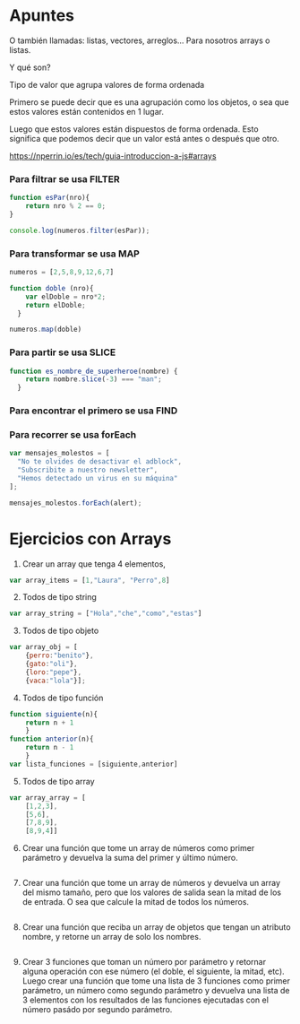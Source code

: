 # Apuntes #

O también llamadas: listas, vectores, arreglos… Para nosotros arrays o listas.

Y qué son?

Tipo de valor que agrupa valores de forma ordenada

Primero se puede decir que es una agrupación como los objetos, o sea que estos valores están contenidos en 1 lugar.

Luego que estos valores están dispuestos de forma ordenada. Esto significa que podemos decir que un valor está antes o después que otro.

https://nperrin.io/es/tech/guia-introduccion-a-js#arrays

### Para filtrar se usa FILTER ###

```js
function esPar(nro){
	return nro % 2 == 0;
}

console.log(numeros.filter(esPar));
```

### Para transformar se usa MAP ###

```js
numeros = [2,5,8,9,12,6,7]

function doble (nro){
	var elDoble = nro*2;
	return elDoble;
  }

numeros.map(doble)
```
### Para partir se usa SLICE ###

```js
function es_nombre_de_superheroe(nombre) {
    return nombre.slice(-3) === "man";
  }
```

### Para encontrar el primero se usa FIND ###


### Para recorrer se usa forEach ###

```js
var mensajes_molestos = [
  "No te olvides de desactivar el adblock",
  "Subscribite a nuestro newsletter",
  "Hemos detectado un virus en su máquina"
];

mensajes_molestos.forEach(alert);
```

# Ejercicios con Arrays #

1. Crear un array que tenga 4 elementos,

```js
var array_items = [1,"Laura", "Perro",8]
```

2. Todos de tipo string

```js
var array_string = ["Hola","che","como","estas"]
```

3. Todos de tipo objeto

```js
var array_obj = [
	{perro:"benito"},
	{gato:"oli"},
	{loro:"pepe"},
	{vaca:"lola"}];
```

4. Todos de tipo función

```js
function siguiente(n){
	return n + 1
	}
function anterior(n){
	return n - 1
	}
var lista_funciones = [siguiente,anterior]
```

5. Todos de tipo array

```js
var array_array = [
	[1,2,3],
	[5,6],
	[7,8,9],
	[8,9,4]]
```

6. Crear una función que tome un array de números como primer parámetro y devuelva la suma del primer y último número.

```js

```

7. Crear una función que tome un array de números y devuelva un array del mismo tamaño, pero que los valores de salida sean la mitad de los de entrada. O sea que calcule la mitad de todos los números.

```js

```

8. Crear una función que reciba un array de objetos que tengan un atributo nombre, y retorne un array de solo los nombres.

```js

```

9. Crear 3 funciones que toman un número por parámetro y retornar alguna operación con ese número (el doble, el siguiente, la mitad, etc). Luego crear una función que tome una lista de 3 funciones como primer parámetro, un número como segundo parámetro y devuelva una lista de 3 elementos con los resultados de las funciones ejecutadas con el número pasádo por segundo parámetro.
